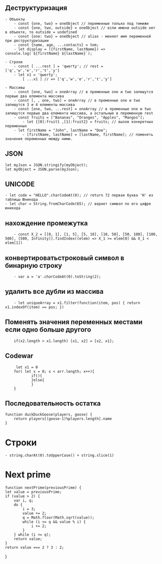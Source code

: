 

## Деструктуризация
    - Объекты
        - const {one, two} = oneObject // переменные только под темиже
        - const {one, two, outside} = oneObject // если имени outside нет в объекте, то outside = undefined
        - const {one: two} = oneObject // alias - меняет имя переменной при деструктуризации
        - const {name, age, ...contacts} = tom;
        - let display = ({firstName, lastName}) => console.log(`${firstName} ${lastName}`);
        
    - Строки
        - const [ ...rest ] = 'qwerty'; // rest = ['q','w','e','r','t','y']
        - let x1 = 'qwerty'; 
            [ ...x1 ] // => ['q','w','e','r','t','y']

    - Массивы
        - const [one, two] = oneArray // в пременные one и two запишутся первые два елемента массива
        - const [, , one, two] = oneArray // в пременные one и two запишутся 3 и 4 елементы массива
        - const [one, two, ...rest] = oneArray // в пременные one и two запишутся первые два елемента массива, а остальные в переменную rest
        - const fruits = ["Bananas", "Oranges", "Apples", "Mangos"];
            - let {[0]:fruit1 ,[1]:fruit2} = fruits; // вызов конкретных переменных
        - let firstName = "John", lastName = "Doe";
            - [firstName, lastName] = [lastName, firstName]; // поменять значения переменных между ними.

## JSON
    let myJson = JSON.stringify(myObject);
    let myObject = JSON.parse(myJson);


## UNICODE
    - let code = "HELLO".charCodeAt(0); // return 72 первая буква 'H' из таблицы Юникода 
    - let char = String.fromCharCode(65); // вернет символ по его цифре юникода


## нахождение промежутка
        - const X_2 = [[0, 1], [1, 5], [5, 10], [10, 50], [50, 100], [100, 500], [500, Infinity]].findIndex((elem) => X_1 >= elem[0] && X_1 < elem[1])

## конвертироватьстроковый символ в бинарную строку
        - var a = 'a'.charCodeAt(0).toString(2); 

## удалить все дубли из массива
        - let uniqueArray = x1.filter(function(item, pos) { return x1.indexOf(item) == pos; })

## Поменять значения переменных местами если одно больше другого
        if(x2.length > x1.length) [x1, x2] = [x2, x1];

## Codewar
         let x1 = 0
        for( let x = 0; x < arr.length; x++){
                if(){
                }else{
                }
        }

## Последовательность остатка
	function duckDuckGoose(players, goose) {
		return players[(goose-1)%players.length].name
	}

# Строки
	- string.charAt(0).toUpperCase() + string.slice(1)


# Next prime
	function nextPrime(previousPrime) {
    let value = previousPrime;
    if (value > 2) {
        var i, q;
        do {
            i = 3;
            value += 2;
            q = Math.floor(Math.sqrt(value));
            while (i <= q && value % i) {
                i += 2;
            }
        } while (i <= q);
        return value;
    }
    return value === 2 ? 3 : 2;
}